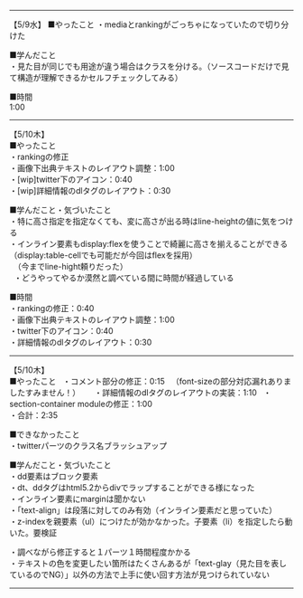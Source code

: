 ------------------------------------------------------------------------------------
【5/9水】
■やったこと
・mediaとrankingがごっちゃになっていたので切り分けた  

■学んだこと  
・見た目が同じでも用途が違う場合はクラスを分ける。（ソースコードだけで見て構造が理解できるかセルフチェックしてみる）  

■時間  
1:00  

------------------------------------------------------------------------------------
【5/10木】  
■やったこと  
・rankingの修正  
・画像下出典テキストのレイアウト調整：1:00  
・[wip]twitter下のアイコン：0:40  
・[wip]詳細情報のdlタグのレイアウト：0:30    
  
■学んだこと・気づいたこと  
・特に高さ指定を指定なくても、変に高さが出る時はline-heightの値に気をつける  
・インライン要素もdisplay:flexを使うことで綺麗に高さを揃えることができる（display:table-cellでも可能だが今回はflexを採用）  
　（今までline-hight頼りだった）  
  
・どうやってやるか漠然と調べている間に時間が経過している  
  
■時間  
・rankingの修正：0:40  
・画像下出典テキストのレイアウト調整：1:00  
・twitter下のアイコン：0:40  
・詳細情報のdlタグのレイアウト：0:30  
  
------------------------------------------------------------------------------------
【5/10木】  
■やったこと  
・コメント部分の修正：0:15  
（font-sizeの部分対応漏れありましたすみません！）　　
・詳細情報のdlタグのレイアウトの実装：1:10  
・section-container moduleの修正：1:00  
・合計：2:35  

■できなかったこと  
・twitterパーツのクラス名ブラッシュアップ

■学んだこと・気づいたこと  
・dd要素はブロック要素  
・dt、ddタグはhtml5.2からdivでラップすることができる様になった  
・インライン要素にmarginは聞かない  
・「text-align」は段落に対してのみ有効（インライン要素だと思っていた）  
・z-indexを親要素（ul）につけたが効かなかった。子要素（li）を指定したら動いた。要検証  
  
・調べながら修正すると１パーツ１時間程度かかる  
・テキストの色を変更したい箇所はたくさんあるが「text-glay（見た目を表しているのでNG）」以外の方法で上手に使い回す方法が見つけられていない   
  
  
------------------------------------------------------------------------------------  
